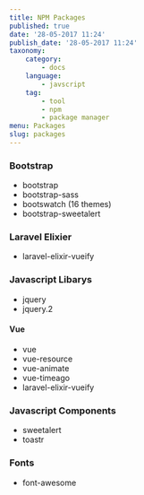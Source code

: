 ```yaml
---
title: NPM Packages
published: true
date: '28-05-2017 11:24'
publish_date: '28-05-2017 11:24'
taxonomy:
    category:
        - docs
    language:
        - javscript
    tag:
        - tool
        - npm
        - package manager
menu: Packages
slug: packages
---
```


### Bootstrap

+ bootstrap
+ bootstrap-sass 
+ bootswatch (16 themes)
+ bootstrap-sweetalert


### Laravel Elixier

+ laravel-elixir-vueify


### Javascript Libarys

+ jquery
+ jquery.2

#### Vue
+ vue
+ vue-resource
+ vue-animate
+ vue-timeago
+ laravel-elixir-vueify


### Javascript Components

+ sweetalert
+ toastr

### Fonts

+ font-awesome


